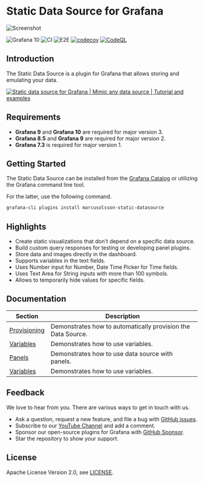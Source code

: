 # Static Data Source for Grafana

![Screenshot](https://github.com/volkovlabs/volkovlabs-static-datasource/raw/main/src/img/dark.png)

![Grafana 10](https://img.shields.io/badge/Grafana-10.0.0-orange)
![CI](https://github.com/volkovlabs/volkovlabs-static-datasource/workflows/CI/badge.svg)
![E2E](https://github.com/volkovlabs/volkovlabs-static-datasource/workflows/E2E/badge.svg)
[![codecov](https://codecov.io/gh/VolkovLabs/volkovlabs-static-datasource/branch/main/graph/badge.svg?token=0m6f0ktUar)](https://codecov.io/gh/VolkovLabs/volkovlabs-static-datasource)
[![CodeQL](https://github.com/VolkovLabs/volkovlabs-static-datasource/actions/workflows/codeql-analysis.yml/badge.svg)](https://github.com/VolkovLabs/volkovlabs-static-datasource/actions/workflows/codeql-analysis.yml)

## Introduction

The Static Data Source is a plugin for Grafana that allows storing and emulating your data.

[![Static data source for Grafana | Mimic any data source | Tutorial and examples](https://raw.githubusercontent.com/volkovlabs/volkovlabs-static-datasource/main/img/video.png)](https://youtu.be/QOV8ECOUjWs)

## Requirements

- **Grafana 9** and **Grafana 10** are required for major version 3.
- **Grafana 8.5** and **Grafana 9** are required for major version 2.
- **Grafana 7.3** is required for major version 1.

## Getting Started

The Static Data Source can be installed from the [Grafana Catalog](https://grafana.com/grafana/plugins/marcusolsson-static-datasource/) or utilizing the Grafana command line tool.

For the latter, use the following command.

```bash
grafana-cli plugins install marcusolsson-static-datasource
```

## Highlights

- Create static visualizations that don't depend on a specific data source.
- Build custom query responses for testing or developing panel plugins.
- Store data and images directly in the dashboard.
- Supports variables in the text fields.
- Uses Number input for Number, Date Time Picker for Time fields.
- Uses Text Area for String inputs with more than 100 symbols.
- Allows to temporarily hide values for specific fields.

## Documentation

| Section                      | Description                                                  |
| ---------------------------- | ------------------------------------------------------------ |
| [Provisioning](https://volkovlabs.io/plugins/volkovlabs-static-datasource/provisioning/) | Demonstrates how to automatically provision the Data Source. |
| [Variables](https://volkovlabs.io/plugins/volkovlabs-static-datasource/variables/)       | Demonstrates how to use variables.                           |
| [Panels](https://volkovlabs.io/plugins/volkovlabs-static-datasource/panels/)             | Demonstrates how to use data source with panels.             |
| [Variables](https://volkovlabs.io/plugins/volkovlabs-static-datasource/variables/)       | Demonstrates how to use variables.                           |


## Feedback

We love to hear from you. There are various ways to get in touch with us.

- Ask a question, request a new feature, and file a bug with [GitHub issues](https://github.com/volkovlabs/volkovlabs-static-datasource/issues/new/choose).
- Subscribe to our [YouTube Channel](https://www.youtube.com/@volkovlabs) and add a comment.
- Sponsor our open-source plugins for Grafana with [GitHub Sponsor](https://github.com/sponsors/VolkovLabs).
- Star the repository to show your support.

## License

Apache License Version 2.0, see [LICENSE](https://github.com/volkovlabs/volkovlabs-static-datasource/blob/main/LICENSE).

